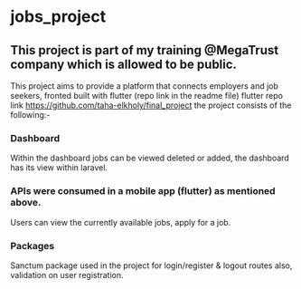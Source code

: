 # jobs_project
## This project is part of my training @MegaTrust company which is allowed to be public.
This project aims to provide a platform that connects employers and job seekers, fronted built with flutter (repo link in the readme file)
flutter repo link https://github.com/taha-elkholy/final_project
the project consists of the following:- 
### Dashboard 
Within the dashboard jobs can be viewed deleted or added, the dashboard has its view within laravel.
### APIs were consumed in a mobile app (flutter) as mentioned above.
Users can view the currently available jobs, apply for a job.
### Packages 
Sanctum package used in the project for login/register & logout routes also, validation on user registration.
